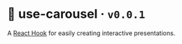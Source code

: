 # 🎠 use-carousel · `v0.0.1`
A [React Hook](https://reactjs.org/docs/hooks-intro.html) for easily creating interactive presentations.
